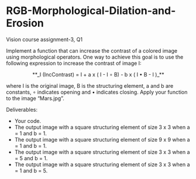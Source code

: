 # RGB-Morphological-Dilation-and-Erosion
Vision course assignment-3, Q1

Implement a function that can increase the contrast of a colored image using morphological
operators. One way to achieve this goal is to use the following expression to increase the
contrast of image I:

<p align="center"> 
**_I (IncContrast) = I + a x ( I - I ∘ B) - b x ( I • B - I )_**
</p>
   
where I is the original image, B is the structuring element, a and b are constants, ∘ indicates opening and • indicates closing.
Apply your function to the image “Mars.jpg”.

Deliverables:
- Your code.
- The output image with a square structuring element of size 3 x 3 when a = 1 and b = 1.
- The output image with a square structuring element of size 9 x 9 when a = 1 and b = 1.
- The output image with a square structuring element of size 3 x 3 when a = 5 and b = 1.
- The output image with a square structuring element of size 3 x 3 when a = 1 and b = 5.
